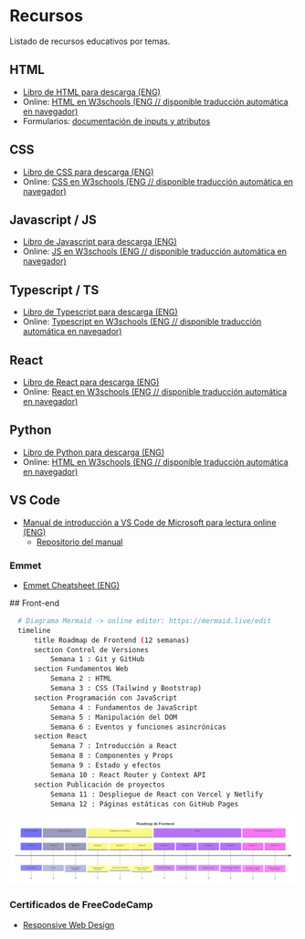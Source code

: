 # Recursos

Listado de recursos educativos por temas.

## HTML

- [Libro de HTML para descarga (ENG)](https://books.goalkicker.com/HTML5Book/)
- Online: [HTML en W3schools (ENG // disponible traducción automática en navegador)](https://www.w3schools.com/html/default.asp)
- Formularios: [documentación de inputs y atributos](https://developer.mozilla.org/en-US/docs/Web/HTML/Element/input)

## CSS

- [Libro de CSS para descarga (ENG)](https://books.goalkicker.com/CSSBook/)
- Online: [CSS en W3schools (ENG // disponible traducción automática en navegador)](https://www.w3schools.com/css/default.asp)

## Javascript / JS

- [Libro de Javascript para descarga (ENG)](https://books.goalkicker.com/JavaScriptBook/)
- Online: [JS en W3schools (ENG // disponible traducción automática en navegador)](https://www.w3schools.com/js/default.asp)

## Typescript / TS

- [Libro de Typescript para descarga (ENG)](https://books.goalkicker.com/TypeScriptBook2/)
- Online: [Typescript en W3schools (ENG // disponible traducción automática en navegador)](https://www.w3schools.com/typescript/default.asp)

## React
- [Libro de React para descarga (ENG)](https://books.goalkicker.com/ReactJSBook/)
- Online: [React en W3schools (ENG // disponible traducción automática en navegador)](https://www.w3schools.com/react/default.asp)

## Python

- [Libro de Python para descarga (ENG)](https://books.goalkicker.com/PythonBook/)
- Online: [HTML en W3schools (ENG // disponible traducción automática en navegador)](https://www.w3schools.com/html/default.asp)

## VS Code

- [Manual de introducción a VS Code de Microsoft para lectura online (ENG)]([text](https://microsoft.github.io/vscode-essentials/en/))
  - [Repositorio del manual](https://github.com/microsoft/vscode-essentials)

### Emmet

- [Emmet Cheatsheet (ENG)](https://www.freecodecamp.org/news/write-html-css-faster-with-emmet-cheat-codes/)

## Front-end

```bash
  # Diagrama Mermaid -> online editor: https://mermaid.live/edit
  timeline
      title Roadmap de Frontend (12 semanas)
      section Control de Versiones
          Semana 1 : Git y GitHub
      section Fundamentos Web
          Semana 2 : HTML
          Semana 3 : CSS (Tailwind y Bootstrap)
      section Programación con JavaScript
          Semana 4 : Fundamentos de JavaScript
          Semana 5 : Manipulación del DOM
          Semana 6 : Eventos y funciones asincrónicas
      section React
          Semana 7 : Introducción a React
          Semana 8 : Componentes y Props
          Semana 9 : Estado y efectos
          Semana 10 : React Router y Context API
      section Publicación de proyectos
          Semana 11 : Despliegue de React con Vercel y Netlify
          Semana 12 : Páginas estáticas con GitHub Pages
```

![Roadmap Front-end Web developer IFCD65](image.png)

### Certificados de FreeCodeCamp

- [Responsive Web Design](https://www.freecodecamp.org/learn/2022/responsive-web-design/)